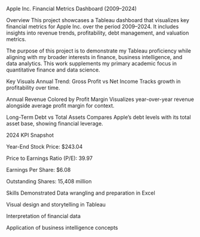 Apple Inc. Financial Metrics Dashboard (2009–2024)

Overview
This project showcases a Tableau dashboard that visualizes key financial metrics for Apple Inc. over the period 2009–2024. It includes insights into revenue trends, profitability, debt management, and valuation metrics.

The purpose of this project is to demonstrate my Tableau proficiency while aligning with my broader interests in finance, business intelligence, and data analytics. This work supplements my primary academic focus in quantitative finance and data science.

Key Visuals
Annual Trend: Gross Profit vs Net Income
Tracks growth in profitability over time.

Annual Revenue Colored by Profit Margin
Visualizes year-over-year revenue alongside average profit margin for context.

Long-Term Debt vs Total Assets
Compares Apple’s debt levels with its total asset base, showing financial leverage.

2024 KPI Snapshot

Year-End Stock Price: $243.04

Price to Earnings Ratio (P/E): 39.97

Earnings Per Share: $6.08

Outstanding Shares: 15,408 million

Skills Demonstrated
Data wrangling and preparation in Excel

Visual design and storytelling in Tableau

Interpretation of financial data

Application of business intelligence concepts
